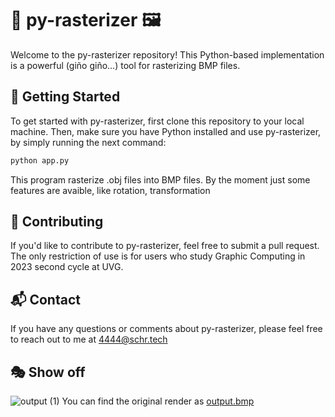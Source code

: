 # 🐍 py-rasterizer 🖼️

Welcome to the py-rasterizer repository! This Python-based implementation is a powerful (giño giño...) tool for rasterizing BMP files.

## 🚀 Getting Started

To get started with py-rasterizer, first clone this repository to your local machine. Then, make sure you have Python installed and use py-rasterizer, by simply running the next command:

``` bash
python app.py
```

This program rasterize .obj files into BMP files. By the moment just some features are avaible, like rotation, transformation

## 📝 Contributing

If you'd like to contribute to py-rasterizer, feel free to submit a pull request. The only restriction of use is for users who study Graphic Computing in 2023 second cycle at UVG.

## 📬 Contact

If you have any questions or comments about py-rasterizer, please feel free to reach out to me at <4444@schr.tech>

## 🎭 Show off

![output (1)](https://github.com/chamale-rac/py-rasterizer/assets/63200593/49898abb-5fcd-4189-adb2-ae4851b956e1)
You can find the original render as [output.bmp](./output.bmp)

